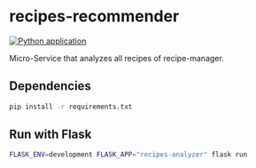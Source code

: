 # recipes-recommender

[![Python application](https://github.com/ottenwbe/recipes-manager-recommender/actions/workflows/python-package.yml/badge.svg?branch=main)](https://github.com/ottenwbe/recipes-manager-recommender/actions/workflows/python-package.yml)

Micro-Service that analyzes all recipes of recipe-manager.

## Dependencies

````bash
pip install -r requirements.txt
````

## Run with Flask

````bash
FLASK_ENV=development FLASK_APP="recipes-analyzer" flask run
````